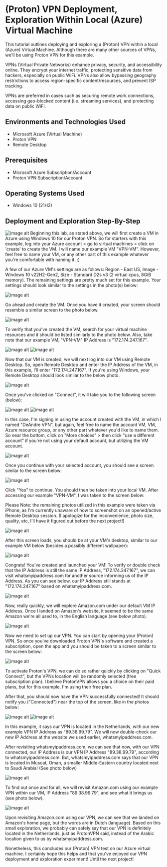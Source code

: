 <h1>(Proton) VPN Deployment, Exploration Within Local (Azure) Virtual Machine</h1>
This tutorial outlines deploying and exploring a (Proton) VPN within a local (Azure) Virtual Machine. Although there are many other sources of VPNs, we'll be using Proton VPN for this example. 

VPNs (Virtual Private Networks) enhance privacy, security, and accessibility online. They encrypt your internet traffic, protecting sensitive data from hackers, especially on public WiFi. VPNs also allow bypassing geography restrictions to access region-specific content/resources, and prevent ISP tracking.

VPNs are preferred in cases such as securing remote work connections, accessing geo-blocked content (i.e. streaming services), and protecting data on public WiFi.<br />

<h2>Environments and Technologies Used</h2>

- Microsoft Azure (Virtual Machine)
- Proton VPN
- Remote Desktop

<h2>Prerequisites</h2>

- Microsoft Azure Subscription/Account
- Proton VPN Subscription/Account

<h2>Operating Systems Used </h2>

- Windows 10 (21H2)


<h2>Deployment and Exploration Step-By-Step</h2>

<p>
</p>
<p>

![image alt](https://github.com/djl1024/test-pics/blob/7539a8178f8fcc4bcc13686c1ff5d7e5d4d3a175/Screenshot%202025-01-02%20075908.png)
      Beginning this lab, as stated above, we will first create a VM in Azure using Windows 10 for our Proton VPN. So for starters with this example, log into your Azure account > go to virtual machines > click on 'create' to create the VM. I will name our example VM "VPN-VM". However, feel free to name your VM, or any other part of this example whatever you're comfortable with naming it. :)
   
   A few of our Azure VM's settings are as follows: Region - East US, Image - Windows 10 v22H2-Gen2, Size - Standard D2s v3 (2 virtual cpus, 8GiB memory). The remaining settings are pretty much set for this example. Your settings should look similar to the settings in the photo(s) below:

   ![image alt](https://github.com/djl1024/test-pics/blob/7539a8178f8fcc4bcc13686c1ff5d7e5d4d3a175/Screenshot%202025-01-02%20082103.png)

   Go ahead and create the VM. Once you have it created, your screen should resemble a similar screen to the photo below. 

   ![image alt](https://github.com/djl1024/test-pics/blob/7539a8178f8fcc4bcc13686c1ff5d7e5d4d3a175/Screenshot%202025-01-02%20091639.png)

   To verify that you've created the VM, search for your virtual machine resources and it should be listed similarly to the photo below. Also, take note that our example VM, "VPN-VM" IP Address is "172.174.247.167".

   ![image alt](https://github.com/djl1024/test-pics/blob/7539a8178f8fcc4bcc13686c1ff5d7e5d4d3a175/Screenshot%202025-01-02%20091736.png)
   ![image alt](https://github.com/djl1024/test-pics/blob/7539a8178f8fcc4bcc13686c1ff5d7e5d4d3a175/Screenshot%202025-01-02%20094237.png)

   Now that our VM is created, we will next log into our VM using Remote Desktop. So, open Remote Desktop and enter the IP Address of the VM, in this example, I'll enter "172.174.247.167". If you're using Windows, your Remote Desktop should look similar to the below photo.

   ![image alt](https://github.com/djl1024/test-pics/blob/7539a8178f8fcc4bcc13686c1ff5d7e5d4d3a175/Screenshot%202025-01-02%20092250.png)

   Once you've clicked on "Connect", it will take you to the following screen (below):

   ![image alt](https://github.com/djl1024/test-pics/blob/7539a8178f8fcc4bcc13686c1ff5d7e5d4d3a175/Screenshot%202025-01-02%20092415.png)
   ![image alt](https://github.com/djl1024/test-pics/blob/7539a8178f8fcc4bcc13686c1ff5d7e5d4d3a175/Screenshot%202025-01-02%20092541.png)

   In this case, I'm signing in using the account created with the VM, in which I named "DeAndre VPN", but again, feel free to name the account VM, VM, Azure resource group, or any other part whatever you'd like to name them. So near the bottom, click on "More choices" > then click "use a different account" if you're not using your default account, but utilizing the VM account.

   ![image alt](https://github.com/djl1024/test-pics/blob/7539a8178f8fcc4bcc13686c1ff5d7e5d4d3a175/Screenshot%202025-01-02%20092830.png)

   Once you continue with your selected account, you should see a screen similar to the screen below:

   ![image alt](https://github.com/djl1024/test-pics/blob/7539a8178f8fcc4bcc13686c1ff5d7e5d4d3a175/Screenshot%202025-01-02%20092856.png)

   Click "Yes" to continue. You should then be taken into your local VM. After accessing our example "VPN-VM", I was taken to the screen below:

   Please Note: the remaining photos utilized in this example were taken via iPhone, as I'm currently unaware of how to screenshot on an opened/active Remote Desktop session. (I apologize for the inconvenience, photo size, quality, etc, I'll have it figured out before the next project!)

 ![image alt](https://github.com/djl1024/Test-pics/blob/fd45981fbd2aff59f9d3c2c3f081ef9a6ade96a6/imageedit_4_7135751449.jpg)

 After this screen loads, you should be at your VM's desktop, similar to our example VM below (besides a possibly different wallpaper):

 ![image alt](https://github.com/djl1024/Test-pics/blob/fd45981fbd2aff59f9d3c2c3f081ef9a6ade96a6/imageedit_6_4220527260.jpg)

   Congrats! You've created and launched your VM! To verify or double check that the IP Address is still the same IP Address, "172.174.247.167", we can visit whatsmyipaddress.com for another source informing us of the IP Address. As you can see below, our IP Address still stands at "172.174.247.167" based on whatsmyipaddress.com.

 ![image alt](https://github.com/djl1024/Test-pics/blob/fd45981fbd2aff59f9d3c2c3f081ef9a6ade96a6/imageedit_10_9158013445.jpg)

   Now, really quickly, we will explore Amazon.com under our default VM IP Address. Once I landed on Amazon's website, it seemed to be the same Amazon we're all used to, in the English language (see below photo).

   ![image alt](https://github.com/djl1024/Test-pics/blob/fd45981fbd2aff59f9d3c2c3f081ef9a6ade96a6/imageedit_22_2139355270.jpg)
   
   Now we need to set up our VPN. You can start by opening your (Proton) VPN. So once you've downloaded Proton VPN's software and created a subscription, open the app and you should be taken to a screen similar to the screen below:

 ![image alt](https://github.com/djl1024/Test-pics/blob/142a29cf94d7e0da6f3194e109d6c9ee8717a034/imageedit_24_5074043117.jpg)

   To activate Proton's VPN, we can do so rather quickly by clicking on "Quick Connect", but the VPNs location will be randomly selected (free subscription plan). I believe ProtonVPN allows you a choice on their paid plans, but for this example, I'm using their free plan.

   After that, you should now have the VPN successfully connected! It should notify you ("Connected") near the top of the screen, like in the photos below:

   ![image alt](https://github.com/djl1024/Test-pics/blob/142a29cf94d7e0da6f3194e109d6c9ee8717a034/imageedit_12_9464752869.jpg)
   ![image alt](https://github.com/djl1024/Test-pics/blob/142a29cf94d7e0da6f3194e109d6c9ee8717a034/imageedit_14_5083049697.gif)

In this example, it says our VPN is located in the Netherlands, with our new example VPN IP Address as "89.38.99.79". We will now double-check our new IP Address at the website we used earlier, whatsmyipaddress.com.

After revisiting whatsmyipaddress.com, we can see that now, with our VPN connected, our IP Address is our VPN IP Address "89.38.99.79", according to whatsmyipaddress.com. But, whatsmyipaddress.com says that our VPN is located in Muscat, Oman, a smaller Middle-Eastern country located next to Saudi Arabia! (See photo below)

![image alt](https://github.com/djl1024/Test-pics/blob/142a29cf94d7e0da6f3194e109d6c9ee8717a034/imageedit_16_6281105587.jpg)

To find out once and for all, we will revisit Amazon.com using our example VPN within our VM, IP Address "89.38.99.79", and see what it brings us (see photo below).

![image alt](https://github.com/djl1024/Test-pics/blob/142a29cf94d7e0da6f3194e109d6c9ee8717a034/imageedit_18_2386902976.jpg)

Upon revisiting Amazon.com using our VPN, we can see that we landed on Amazon's home page, but the words are in Dutch (language). Based on this small exploration, we probably can safely say that our VPN is definitely located in the Netherlands, just as ProtonVPN said, instead of the Arabic location given to us by whatsmyipaddress.com.

Nonetheless, this concludes our (Proton) VPN test on our Azure virtual machine. I certainly hope this helps and that you've enjoyed our VPN deployment and exploration experiment! Until the next project!
   
   
</p>
<br />
